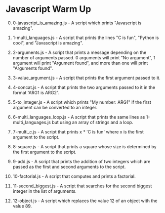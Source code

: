 # Javascript Warm Up

0. 0-javascript_is_amazing.js - A script which prints "Javascript is amazing".

1. 1-multi_languages.js - A script that prints the lines "C is fun", "Python is cool", and "Javascript is amazing".

2. 2-arguments.js - A script that prints a message depending on the number of arguments passed. 0 arguments will print "No argument", 1 argument will print "Argument found", and more than one will print "Arguments found".

3. 3-value_argument.js - A script that prints the first argument passed to it.

4. 4-concat.js - A script that prints the two arguments passed to it in the format 'ARG1 is ARG2'.

5. 5-to_integer.js - A script which prints "My number: ARG1" if the first argument can be converted to an integer.

6. 6-multi_languages_loop.js - A script that prints the same lines as 1-multi_languages.js but using an array of strings and a loop.

7. 7-multi_c.js - A script that prints x * 'C is fun' where x is the first argument to the script.

8. 8-square.js - A script that prints a square whose size is determined by the first argument to the script.

9. 9-add.js - A script that prints the addition of two integers which are passed as the first and second arguments to the script.

10. 10-factorial.js - A script that computes and prints a factorial.

11. 11-second_biggest.js - A script that searches for the second biggest integer in the list of arguments.

12. 12-object.js - A script which replaces the value 12 of an object with the value 89.
